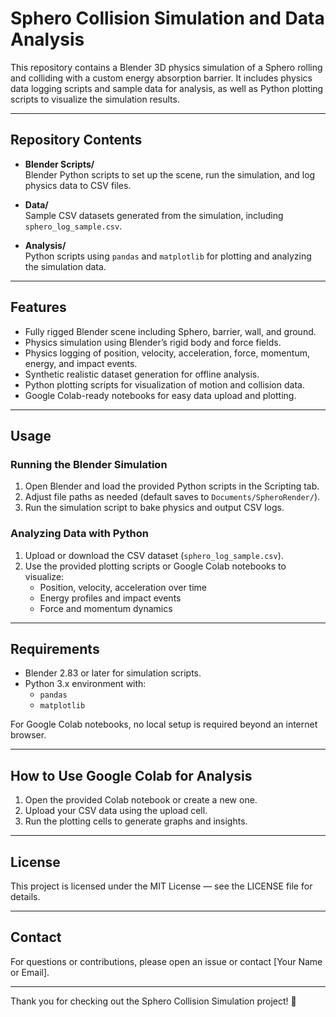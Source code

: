 # Sphero Collision Simulation and Data Analysis

This repository contains a Blender 3D physics simulation of a Sphero rolling and colliding with a custom energy absorption barrier. It includes physics data logging scripts and sample data for analysis, as well as Python plotting scripts to visualize the simulation results.

---

## Repository Contents

- **Blender Scripts/**  
  Blender Python scripts to set up the scene, run the simulation, and log physics data to CSV files.

- **Data/**  
  Sample CSV datasets generated from the simulation, including `sphero_log_sample.csv`.

- **Analysis/**  
  Python scripts using `pandas` and `matplotlib` for plotting and analyzing the simulation data.

---

## Features

- Fully rigged Blender scene including Sphero, barrier, wall, and ground.
- Physics simulation using Blender’s rigid body and force fields.
- Physics logging of position, velocity, acceleration, force, momentum, energy, and impact events.
- Synthetic realistic dataset generation for offline analysis.
- Python plotting scripts for visualization of motion and collision data.
- Google Colab-ready notebooks for easy data upload and plotting.

---

## Usage

### Running the Blender Simulation

1. Open Blender and load the provided Python scripts in the Scripting tab.
2. Adjust file paths as needed (default saves to `Documents/SpheroRender/`).
3. Run the simulation script to bake physics and output CSV logs.

### Analyzing Data with Python

1. Upload or download the CSV dataset (`sphero_log_sample.csv`).
2. Use the provided plotting scripts or Google Colab notebooks to visualize:
   - Position, velocity, acceleration over time
   - Energy profiles and impact events
   - Force and momentum dynamics

---

## Requirements

- Blender 2.83 or later for simulation scripts.
- Python 3.x environment with:
  - `pandas`
  - `matplotlib`

For Google Colab notebooks, no local setup is required beyond an internet browser.

---

## How to Use Google Colab for Analysis

1. Open the provided Colab notebook or create a new one.
2. Upload your CSV data using the upload cell.
3. Run the plotting cells to generate graphs and insights.

---

## License

This project is licensed under the MIT License — see the LICENSE file for details.

---

## Contact

For questions or contributions, please open an issue or contact [Your Name or Email].

---

Thank you for checking out the Sphero Collision Simulation project! 🚀
